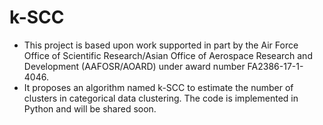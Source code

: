 # k-SCC
- This project is based upon work supported in part by the Air Force Office of Scientific Research/Asian Office of Aerospace Research and Development (AAFOSR/AOARD) under award number FA2386-17-1-4046.
- It proposes an algorithm named k-SCC to estimate the number of clusters in categorical data clustering.
The code is implemented in Python and will be shared soon.
